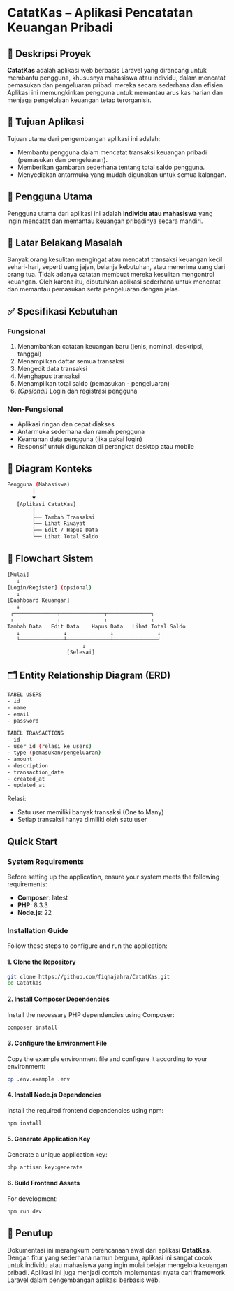 
# CatatKas – Aplikasi Pencatatan Keuangan Pribadi

## 📌 Deskripsi Proyek

**CatatKas** adalah aplikasi web berbasis Laravel yang dirancang untuk membantu pengguna, khususnya mahasiswa atau individu, dalam mencatat pemasukan dan pengeluaran pribadi mereka secara sederhana dan efisien. Aplikasi ini memungkinkan pengguna untuk memantau arus kas harian dan menjaga pengelolaan keuangan tetap terorganisir.

## 🎯 Tujuan Aplikasi

Tujuan utama dari pengembangan aplikasi ini adalah:

- Membantu pengguna dalam mencatat transaksi keuangan pribadi (pemasukan dan pengeluaran).
- Memberikan gambaran sederhana tentang total saldo pengguna.
- Menyediakan antarmuka yang mudah digunakan untuk semua kalangan.

## 👥 Pengguna Utama

Pengguna utama dari aplikasi ini adalah **individu atau mahasiswa** yang ingin mencatat dan memantau keuangan pribadinya secara mandiri.

## 📌 Latar Belakang Masalah

Banyak orang kesulitan mengingat atau mencatat transaksi keuangan kecil sehari-hari, seperti uang jajan, belanja kebutuhan, atau menerima uang dari orang tua. Tidak adanya catatan membuat mereka kesulitan mengontrol keuangan. Oleh karena itu, dibutuhkan aplikasi sederhana untuk mencatat dan memantau pemasukan serta pengeluaran dengan jelas.

## ✅ Spesifikasi Kebutuhan

### Fungsional

1. Menambahkan catatan keuangan baru (jenis, nominal, deskripsi, tanggal)
2. Menampilkan daftar semua transaksi
3. Mengedit data transaksi
4. Menghapus transaksi
5. Menampilkan total saldo (pemasukan - pengeluaran)
6. *(Opsional)* Login dan registrasi pengguna

### Non-Fungsional

- Aplikasi ringan dan cepat diakses
- Antarmuka sederhana dan ramah pengguna
- Keamanan data pengguna (jika pakai login)
- Responsif untuk digunakan di perangkat desktop atau mobile

## 🧭 Diagram Konteks

```sh
Pengguna (Mahasiswa)
        │
        ▼
   [Aplikasi CatatKas]
        │
        ├── Tambah Transaksi
        ├── Lihat Riwayat
        ├── Edit / Hapus Data
        └── Lihat Total Saldo
```

## 🔄 Flowchart Sistem

```sh
[Mulai]
   ↓
[Login/Register] (opsional)
   ↓
[Dashboard Keuangan]
   ↓
 ┌──────────────┬──────────────┬──────────────┐
 ↓              ↓              ↓              ↓
Tambah Data   Edit Data    Hapus Data   Lihat Total Saldo
   ↓              ↓              ↓              ↓
   └──────────────┴──────────────┴──────────────┘
                        ↓
                   [Selesai]
```

## 🗂️ Entity Relationship Diagram (ERD)

```sh
TABEL USERS
- id
- name
- email
- password

TABEL TRANSACTIONS
- id
- user_id (relasi ke users)
- type (pemasukan/pengeluaran)
- amount
- description
- transaction_date
- created_at
- updated_at
```

Relasi:

- Satu user memiliki banyak transaksi (One to Many)
- Setiap transaksi hanya dimiliki oleh satu user

## Quick Start

### System Requirements

Before setting up the application, ensure your system meets the following requirements:

- **Composer**: latest
- **PHP**: 8.3.3
- **Node.js**: 22

### Installation Guide

Follow these steps to configure and run the application:

#### 1. Clone the Repository

```bash
git clone https://github.com/fiqhajahra/CatatKas.git
cd Catatkas
```

#### 2. Install Composer Dependencies

Install the necessary PHP dependencies using Composer:

```bash
composer install
```

#### 3. Configure the Environment File

Copy the example environment file and configure it according to your environment:

```bash
cp .env.example .env
```

#### 4. Install Node.js Dependencies

Install the required frontend dependencies using npm:

```bash
npm install
```

#### 5. Generate Application Key

Generate a unique application key:

```bash
php artisan key:generate
```

#### 6. Build Frontend Assets

For development:

```bash
npm run dev
```

## 📎 Penutup

Dokumentasi ini merangkum perencanaan awal dari aplikasi **CatatKas**. Dengan fitur yang sederhana namun berguna, aplikasi ini sangat cocok untuk individu atau mahasiswa yang ingin mulai belajar mengelola keuangan pribadi. Aplikasi ini juga menjadi contoh implementasi nyata dari framework Laravel dalam pengembangan aplikasi berbasis web.

